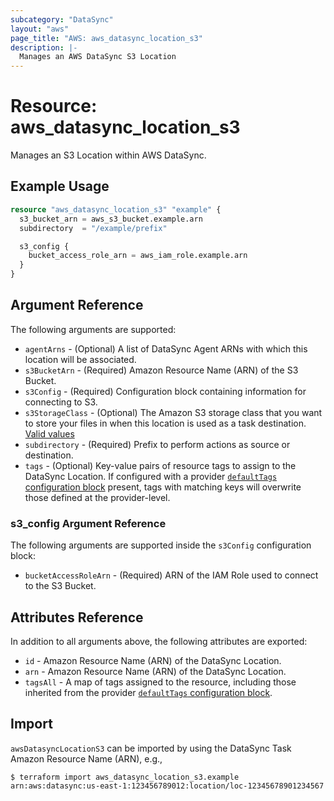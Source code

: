 ```yaml
---
subcategory: "DataSync"
layout: "aws"
page_title: "AWS: aws_datasync_location_s3"
description: |-
  Manages an AWS DataSync S3 Location
---
```


# Resource: aws_datasync_location_s3

Manages an S3 Location within AWS DataSync.

## Example Usage

```terraform
resource "aws_datasync_location_s3" "example" {
  s3_bucket_arn = aws_s3_bucket.example.arn
  subdirectory  = "/example/prefix"

  s3_config {
    bucket_access_role_arn = aws_iam_role.example.arn
  }
}
```

## Argument Reference

The following arguments are supported:

* `agentArns` - (Optional) A list of DataSync Agent ARNs with which this location will be associated.
* `s3BucketArn` - (Required) Amazon Resource Name (ARN) of the S3 Bucket.
* `s3Config` - (Required) Configuration block containing information for connecting to S3.
* `s3StorageClass` - (Optional) The Amazon S3 storage class that you want to store your files in when this location is used as a task destination. [Valid values](https://docs.aws.amazon.com/datasync/latest/userguide/create-s3-location.html#using-storage-classes)  
* `subdirectory` - (Required) Prefix to perform actions as source or destination.
* `tags` - (Optional) Key-value pairs of resource tags to assign to the DataSync Location. If configured with a provider [`defaultTags` configuration block](https://registry.terraform.io/providers/hashicorp/aws/latest/docs#default_tags-configuration-block) present, tags with matching keys will overwrite those defined at the provider-level.

### s3_config Argument Reference

The following arguments are supported inside the `s3Config` configuration block:

* `bucketAccessRoleArn` - (Required) ARN of the IAM Role used to connect to the S3 Bucket.

## Attributes Reference

In addition to all arguments above, the following attributes are exported:

* `id` - Amazon Resource Name (ARN) of the DataSync Location.
* `arn` - Amazon Resource Name (ARN) of the DataSync Location.
* `tagsAll` - A map of tags assigned to the resource, including those inherited from the provider [`defaultTags` configuration block](https://registry.terraform.io/providers/hashicorp/aws/latest/docs#default_tags-configuration-block).

## Import

`awsDatasyncLocationS3` can be imported by using the DataSync Task Amazon Resource Name (ARN), e.g.,

```
$ terraform import aws_datasync_location_s3.example arn:aws:datasync:us-east-1:123456789012:location/loc-12345678901234567
```

<!-- cache-key: cdktf-0.17.0-pre.15 input-27231701cf691a1d2a0bf3206396422e30ec56281edb43b3bad12a758f116d12 -->